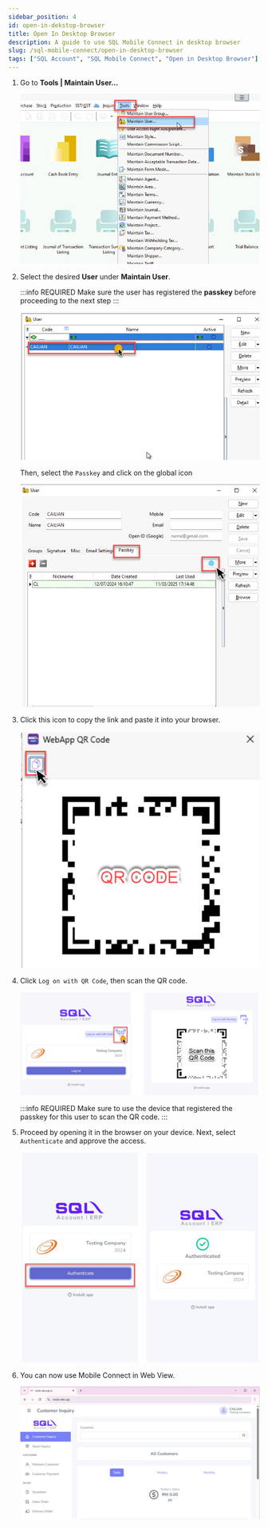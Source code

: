 ```yaml
---
sidebar_position: 4
id: open-in-dekstop-browser
title: Open In Desktop Browser
description: A guide to use SQL Mobile Connect in desktop browser
slug: /sql-mobile-connect/open-in-desktop-browser
tags: ["SQL Account", "SQL Mobile Connect", "Open in Desktop Browser"]
---
```


1. Go to **Tools | Maintain User…**

    ![1](../../../static/img/integration/sql-mobile-connect/use-in-web-view/1.png)

2. Select the desired **User** under **Maintain User**.

    :::info REQUIRED
    Make sure the user has registered the **passkey** before proceeding to the next step
    ::: 

    ![2](../../../static/img/integration/sql-mobile-connect/use-in-web-view/2a.png)

    Then, select the `Passkey` and click on the global icon

    ![3](../../../static/img/integration/sql-mobile-connect/use-in-web-view/2b.png) 

3. Click this icon to copy the link and paste it into your browser.

    ![4](../../../static/img/integration/sql-mobile-connect/use-in-web-view/3.png)

4. Click `Log on with QR Code`, then scan the QR code.

    ![5](../../../static/img/integration/sql-mobile-connect/use-in-web-view/4.png) 

    :::info REQUIRED
    Make sure to use the device that registered the passkey for this user to scan the QR code.
    :::

5. Proceed by opening it in the browser on your device. Next, select `Authenticate` and approve the access.

    ![6](../../../static/img/integration/sql-mobile-connect/use-in-web-view/5.png) 

6. You can now use Mobile Connect in Web View. 

    ![7](../../../static/img/integration/sql-mobile-connect/use-in-web-view/6.png)